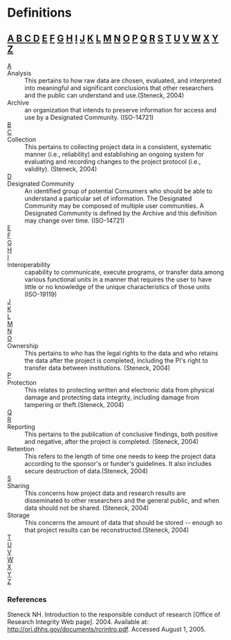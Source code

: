 Definitions
===========

<a name="contents"></a>
## [ A ](#A) [ B ](#B) [ C ](#C) [D](#D) [E](#E) [F](#F) [G](#G) [H](#H) [I](#I) [J](#J) [K](#K) [L](#L) [M](#M) [N](#N) [O](#O) [P](#P) [Q](#Q) [R](#R) [S](#S) [T](#T) [U](#U) [V](#V) [W](#W) [X](#X) [Y](#Y) [Z](#Z) 


<DL>
<DT><a name="A"></a><a href=#contents>A</a><DD> 
  <DT> Analysis <DD> This pertains to how raw data are chosen, evaluated, and interpreted into meaningful and significant conclusions that other researchers and the public can understand and use.(Steneck, 2004) 
  <DT>Archive<DD> an organization that intends to preserve information for access and use by a Designated Community. (ISO-14721)

<DT><a name="B"></a><a href=#contents>B</a><DD>
 
<DT><a name="C"></a><a href=#contents>C</a><DD>
  <DT> Collection <DD> This pertains to collecting project data in a consistent, systematic manner (i.e., reliability) and establishing an ongoing system for evaluating and recording changes to the project protocol (i.e., validity). (Steneck, 2004)
  
<DT><a name="D"></a><a href=#contents>D</a><DD>


<DT>Designated Community <DD>An identified group of potential Consumers who should be able to understand a particular set of information. The Designated Community may be composed of multiple user communities. A Designated Community is defined by the Archive and this definition may change over time. (ISO-14721)

<DT><a name="E"></a><a href=#contents>E</a><DD>

<DT><a name="F"></a><a href=#contents>F</a><DD>

<DT><a name="G"></a><a href=#contents>G</a><DD>

<DT><a name="H"></a><a href=#contents>H</a><DD>

<DT><a name="I"></a><a href=#contents>I</a><DD>
  <DT>Interoperability <DD> capability to communicate, execute programs, or transfer data among various functional units in a manner that requires the user to have little or no knowledge of the unique characteristics of those units (ISO-19119) 

<DT><a name="J"></a><a href=#contents>J</a><DD>

<DT><a name="K"></a><a href=#contents>K</a><DD>

<DT><a name="L"></a><a href=#contents>L</a><DD>

<DT><a name="M"></a><a href=#contents>M</a><DD>

<DT><a name="N"></a><a href=#contents>N</a><DD>

<DT><a name="O"></a><a href=#contents>O</a><DD>
  <DT> Ownership <DD> This pertains to who has the legal rights to the data and who retains the data after the project is completed, including the PI's right to transfer data between institutions. (Steneck, 2004)

<DT><a name="P"></a><a href=#contents>P</a><DD>
  <DT> Protection  <DD> This relates to protecting written and electronic data from physical damage and protecting data integrity, including damage from tampering or theft.(Steneck, 2004) 

<DT><a name="Q"></a><a href=#contents>Q</a><DD>

<DT><a name="R"></a><a href=#contents>R</a><DD>
  <DT> Reporting <DD> This pertains to the publication of conclusive findings, both positive and negative, after the project is completed.   (Steneck, 2004)
  <DT> Retention  <DD> This refers to the length of time one needs to keep the project data according to the sponsor's or funder's guidelines. It also includes secure destruction of data.(Steneck, 2004) 

<DT><a name="S"></a><a href=#contents>S</a><DD>
  <DT> Sharing <DD> This concerns how project data and research results are disseminated to other researchers and the general public, and when data should not be shared. (Steneck, 2004)
  <DT> Storage <DD> This concerns the amount of data that should be stored -- enough so that project results can be reconstructed.(Steneck, 2004) 

<DT><a name="T"></a><a href=#contents>T</a><DD>

<DT><a name="U"></a><a href=#contents>U</a><DD>

<DT><a name="V"></a><a href=#contents>V</a><DD>

<DT><a name="W"></a><a href=#contents>W</a><DD>

<DT><a name="X"></a><a href=#contents>X</a><DD>

<DT><a name="Y"></a><a href=#contents>Y</a><DD>

<DT><a name="Z"></a><a href=#contents>Z</a><DD>

</DL>

### References

Steneck NH. Introduction to the responsible conduct of research [Office of Research Integrity Web page]. 2004. 
Available at: http://ori.dhhs.gov/documents/rcrintro.pdf. Accessed August 1, 2005. 

<!-- vi: se nowrap tw=0 : 
-->

